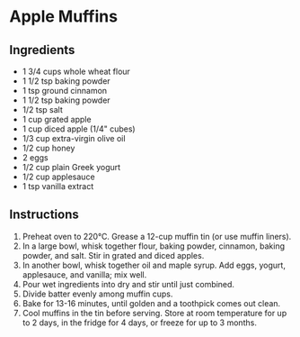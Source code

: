 # Apple Muffins

## Ingredients

- 1 3/4 cups whole wheat flour
- 1 1/2 tsp baking powder
- 1 tsp ground cinnamon
- 1 1/2 tsp baking powder
- 1/2 tsp salt
- 1 cup grated apple
- 1 cup diced apple (1/4" cubes)
- 1/3 cup extra-virgin olive oil
- 1/2 cup honey
- 2 eggs
- 1/2 cup plain Greek yogurt
- 1/2 cup applesauce
- 1 tsp vanilla extract

## Instructions

1. Preheat oven to 220°C. Grease a 12-cup muffin tin (or use muffin liners).
2. In a large bowl, whisk together flour, baking powder, cinnamon, baking powder, and salt. Stir in grated and diced apples.
3. In another bowl, whisk together oil and maple syrup. Add eggs, yogurt, applesauce, and vanilla; mix well.
4. Pour wet ingredients into dry and stir until just combined.
5. Divide batter evenly among muffin cups.
6. Bake for 13-16 minutes, until golden and a toothpick comes out clean.
7. Cool muffins in the tin before serving. Store at room temperature for up to 2 days, in the fridge for 4 days, or freeze for up to 3 months.

